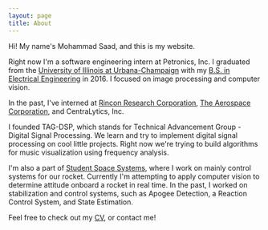 ```yaml
---
layout: page
title: About
---
```


Hi! My name's Mohammad Saad, and this is my website.

Right now I'm a software engineering intern at Petronics, Inc. I graduated from the [University of Illinois at Urbana-Champaign](http://www.illinois.edu) with my [B.S. in Electrical Engineering](http://www.ece.illinois.edu/) in 2016. I focused on image processing and computer vision.

In the past, I've interned at [Rincon Research Corporation](http://www.rincon.com/), [The Aerospace Corporation](http://www.aerospace.org/), and CentraLytics, Inc.

I founded TAG-DSP, which stands for Technical Advancement Group - Digital Signal Processing. We learn and try to implement digital signal processing on cool little projects. Right now we're trying to build algorithms for music visualization using frequency analysis.

I'm also a part of [Student Space Systems](http://www.studentspacesystems.org/), where I work on mainly control systems for our rocket. Currently I'm attempting to apply computer vision to determine attitude onboard a rocket in real time. In the past, I worked on stabilization and control systems, such as Apogee Detection, a Reaction Control System, and State Estimation.


Feel free to check out my [CV](/Mohammad_Saad_2016_CV.pdf), or contact me!

